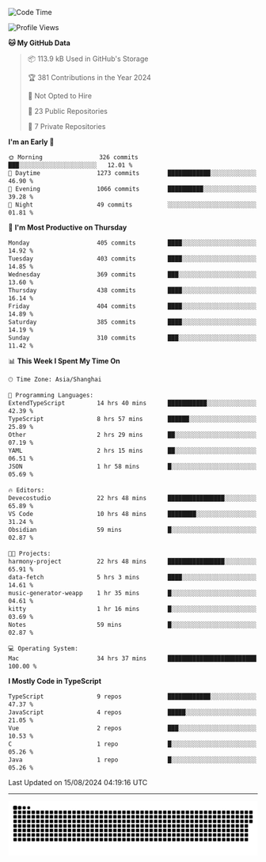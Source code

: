 <!--
<picture>
  <source
    srcset="https://github-readme-stats.vercel.app/api?username=kevinxft&show_icons=true&theme=dark"
    media="(prefers-color-scheme: dark)"
  />
  <source
    srcset="https://github-readme-stats.vercel.app/api?username=kevinxft&show_icons=true"
    media="(prefers-color-scheme: light), (prefers-color-scheme: no-preference)"
  />
  <img src="https://github-readme-stats.vercel.app/api?username=kevinxft&show_icons=true" />
</picture>
-->

<!--START_SECTION:waka-->
![Code Time](http://img.shields.io/badge/Code%20Time-2%2C462%20hrs%2053%20mins-blue)

![Profile Views](http://img.shields.io/badge/Profile%20Views-29-blue)

**🐱 My GitHub Data** 

> 📦 113.9 kB Used in GitHub's Storage 
 > 
> 🏆 381 Contributions in the Year 2024
 > 
> 🚫 Not Opted to Hire
 > 
> 📜 23 Public Repositories 
 > 
> 🔑 7 Private Repositories 
 > 
**I'm an Early 🐤** 

```text
🌞 Morning                326 commits         ███░░░░░░░░░░░░░░░░░░░░░░   12.01 % 
🌆 Daytime                1273 commits        ████████████░░░░░░░░░░░░░   46.90 % 
🌃 Evening                1066 commits        ██████████░░░░░░░░░░░░░░░   39.28 % 
🌙 Night                  49 commits          ░░░░░░░░░░░░░░░░░░░░░░░░░   01.81 % 
```
📅 **I'm Most Productive on Thursday** 

```text
Monday                   405 commits         ████░░░░░░░░░░░░░░░░░░░░░   14.92 % 
Tuesday                  403 commits         ████░░░░░░░░░░░░░░░░░░░░░   14.85 % 
Wednesday                369 commits         ███░░░░░░░░░░░░░░░░░░░░░░   13.60 % 
Thursday                 438 commits         ████░░░░░░░░░░░░░░░░░░░░░   16.14 % 
Friday                   404 commits         ████░░░░░░░░░░░░░░░░░░░░░   14.89 % 
Saturday                 385 commits         ████░░░░░░░░░░░░░░░░░░░░░   14.19 % 
Sunday                   310 commits         ███░░░░░░░░░░░░░░░░░░░░░░   11.42 % 
```


📊 **This Week I Spent My Time On** 

```text
🕑︎ Time Zone: Asia/Shanghai

💬 Programming Languages: 
ExtendTypeScript         14 hrs 40 mins      ███████████░░░░░░░░░░░░░░   42.39 % 
TypeScript               8 hrs 57 mins       ██████░░░░░░░░░░░░░░░░░░░   25.89 % 
Other                    2 hrs 29 mins       ██░░░░░░░░░░░░░░░░░░░░░░░   07.19 % 
YAML                     2 hrs 15 mins       ██░░░░░░░░░░░░░░░░░░░░░░░   06.51 % 
JSON                     1 hr 58 mins        █░░░░░░░░░░░░░░░░░░░░░░░░   05.69 % 

🔥 Editors: 
Devecostudio             22 hrs 48 mins      ████████████████░░░░░░░░░   65.89 % 
VS Code                  10 hrs 48 mins      ████████░░░░░░░░░░░░░░░░░   31.24 % 
Obsidian                 59 mins             █░░░░░░░░░░░░░░░░░░░░░░░░   02.87 % 

🐱‍💻 Projects: 
harmony-project          22 hrs 48 mins      ████████████████░░░░░░░░░   65.91 % 
data-fetch               5 hrs 3 mins        ████░░░░░░░░░░░░░░░░░░░░░   14.61 % 
music-generator-weapp    1 hr 35 mins        █░░░░░░░░░░░░░░░░░░░░░░░░   04.61 % 
kitty                    1 hr 16 mins        █░░░░░░░░░░░░░░░░░░░░░░░░   03.69 % 
Notes                    59 mins             █░░░░░░░░░░░░░░░░░░░░░░░░   02.87 % 

💻 Operating System: 
Mac                      34 hrs 37 mins      █████████████████████████   100.00 % 
```

**I Mostly Code in TypeScript** 

```text
TypeScript               9 repos             ████████████░░░░░░░░░░░░░   47.37 % 
JavaScript               4 repos             █████░░░░░░░░░░░░░░░░░░░░   21.05 % 
Vue                      2 repos             ███░░░░░░░░░░░░░░░░░░░░░░   10.53 % 
C                        1 repo              █░░░░░░░░░░░░░░░░░░░░░░░░   05.26 % 
Java                     1 repo              █░░░░░░░░░░░░░░░░░░░░░░░░   05.26 % 
```




 Last Updated on 15/08/2024 04:19:16 UTC
<!--END_SECTION:waka-->

---

<picture>
  <source media="(prefers-color-scheme: dark)" srcset="https://raw.githubusercontent.com/kevinxft/kevinxft/output/github-contribution-grid-snake-dark.svg">
  <source media="(prefers-color-scheme: light)" srcset="https://raw.githubusercontent.com/kevinxft/kevinxft/output/github-contribution-grid-snake.svg">
  <img alt="github contribution grid snake animation" src="https://raw.githubusercontent.com/kevinxft/kevinxft/output/github-contribution-grid-snake.svg">
</picture>